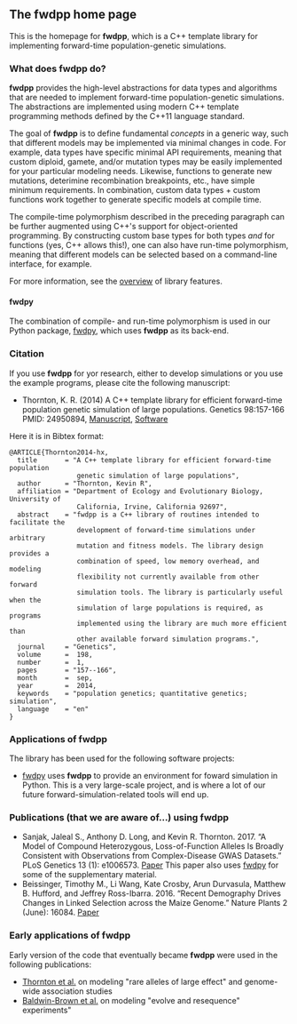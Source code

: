 ## The fwdpp home page

This is the homepage for __fwdpp__, which is a C++ template library for implementing forward-time population-genetic simulations.

### What does fwdpp do?

__fwdpp__ provides the high-level abstractions for data types and algorithms that are needed to implement forward-time population-genetic simulations.  The abstractions are implemented using modern C++ template programming methods defined by the C++11 language standard.  

The goal of __fwdpp__ is to define fundamental _concepts_ in a generic way, such that different models may be implemented via minimal changes in code.  For example, data types have specific minimal API requirements, meaning that custom diploid, gamete, and/or mutation types may be easily implemented for your particular modeling needs.  Likewise, functions to generate new mutations, deterimine recombination breakpoints, etc., have simple minimum requirements.  In combination, custom data types + custom functions work together to generate specific models at compile time.  

The compile-time polymorphism described in the preceding paragraph can be further augmented using C++'s support for object-oriented programming.  By constructing custom base types for both types _and_ for functions (yes, C++ allows this!), one can also have run-time polymorphism, meaning that different models can be selected based on a command-line interface, for example.  

For more information, see the [overview](doc/md/overview) of library features.

#### fwdpy 

The combination of compile- and run-time polymorphism is used in our Python package, [fwdpy](http://molpopgen.github.io/fwdpy), which uses __fwdpp__ as its back-end.

### Citation

If you use __fwdpp__ for yor research, either to develop simulations or you use the example programs, please cite the following manuscript:

* Thornton, K. R. (2014) A C++ template library for efficient forward-time population genetic simulation of large populations.  Genetics 98:157-166  PMID: 24950894, [Manuscript](http://www.genetics.org/content/198/1/157.abstract), [Software](https://github.com/molpopgen/fwdpp)

Here it is in Bibtex format:

~~~
@ARTICLE{Thornton2014-hx,
  title       = "A C++ template library for efficient forward-time population
                 genetic simulation of large populations",
  author      = "Thornton, Kevin R",
  affiliation = "Department of Ecology and Evolutionary Biology, University of
                 California, Irvine, California 92697",
  abstract    = "fwdpp is a C++ library of routines intended to facilitate the
                 development of forward-time simulations under arbitrary
                 mutation and fitness models. The library design provides a
                 combination of speed, low memory overhead, and modeling
                 flexibility not currently available from other forward
                 simulation tools. The library is particularly useful when the
                 simulation of large populations is required, as programs
                 implemented using the library are much more efficient than
                 other available forward simulation programs.",
  journal     = "Genetics",
  volume      =  198,
  number      =  1,
  pages       = "157--166",
  month       =  sep,
  year        =  2014,
  keywords    = "population genetics; quantitative genetics; simulation",
  language    = "en"
}
~~~

### Applications of fwdpp 

The library has been used for the following software projects:

* [fwdpy](https://github.com/molpopgen/fwdpy) uses __fwdpp__ to provide an environment for foward simulation in Python.  This is a very large-scale project, and is where a lot of our future forward-simulation-related tools will end up.

### Publications (that we are aware of...) using fwdpp

* Sanjak, Jaleal S., Anthony D. Long, and Kevin R. Thornton. 2017. “A Model of Compound Heterozygous, Loss-of-Function Alleles Is Broadly Consistent with Observations from Complex-Disease GWAS Datasets.” PLoS Genetics 13 (1): e1006573. [Paper](http://journals.plos.org/plosgenetics/article?id=10.1371/journal.pgen.1006573)  This paper also uses [fwdpy](http://github.com/molpopgen/fwdpy) for some of the supplementary material.
* Beissinger, Timothy M., Li Wang, Kate Crosby, Arun Durvasula, Matthew B. Hufford, and Jeffrey Ross-Ibarra. 2016. “Recent Demography Drives Changes in Linked Selection across the Maize Genome.” Nature Plants 2 (June): 16084. [Paper](http://www.nature.com/articles/nplants201684?WT.feed_name=subjects_next-generation-sequencing)

### Early applications of fwdpp

Early version of the code that eventually became __fwdpp__ were used in the following publications:

* [Thornton et al.](http://www.plosgenetics.org/article/info%3Adoi%2F10.1371%2Fjournal.pgen.1003258) on modeling "rare alleles of large effect" and genome-wide association studies
* [Baldwin-Brown et al.](http://mbe.oxfordjournals.org/content/31/4/1040.full) on modeling "evolve and resequence" experiments"
